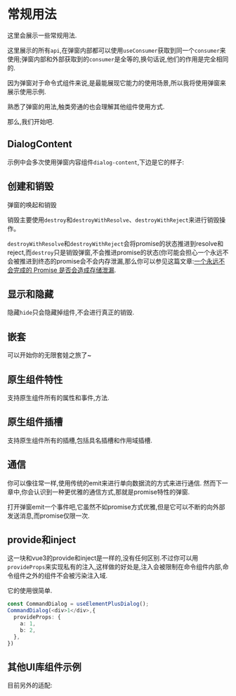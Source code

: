 # 常规用法

这里会展示一些常规用法.

这里展示的所有`api`,在弹窗内部都可以使用`useConsumer`获取到同一个`consumer`来使用;弹窗内部和外部获取到的`consumer`是全等的,换句话说,他们的作用是完全相同的.

因为弹窗对于命令式组件来说,是最能展现它能力的使用场景,所以我将使用弹窗来展示使用示例.

熟悉了弹窗的用法,触类旁通的也会理解其他组件使用方式.

那么,我们开始吧.

## DialogContent

示例中会多次使用弹窗内容组件`dialog-content`,下边是它的样子:

<demo vue="../components/dialog-content.vue" />

## 创建和销毁

弹窗的唤起和销毁

销毁主要使用`destroy`和`destroyWithResolve`、`destroyWithReject`来进行销毁操作。

`destroyWithResolve`和`destroyWithReject`会将promise的状态推进到resolve和reject,而`destroy`只是销毁弹窗,不会推进promise的状态(你可能会担心一个永远不会被推进到终态的promise会不会内存泄漏,那么你可以参见这篇文章:[一个永远不会完成的 Promise 是否会造成存储泄漏](https://juejin.cn/post/7419297143788470282?searchId=20250502235657363591F19D1773229FA7).

<demo vue="../components/base.vue"></demo>

## 显示和隐藏

隐藏`hide`只会隐藏掉组件,不会进行真正的销毁.

<demo vue="../components/showhide.vue"></demo>

## 嵌套

可以开始你的无限套娃之旅了~

<demo vue="../components/nested.vue"></demo>

## 原生组件特性

支持原生组件所有的属性和事件,方法.

<demo vue="../components/native-attributes.vue"></demo>


## 原生组件插槽

支持原生组件所有的插槽,包括具名插槽和作用域插槽.

<demo vue="../components/native-slots.vue"></demo>

## 通信

你可以像往常一样,使用传统的emit来进行单向数据流的方式来进行通信.
然而下一章中,你会认识到一种更优雅的通信方式,那就是promise特性的弹窗.

打开弹窗emit一个事件吧,它虽然不如promise方式优雅,但是它可以不断的向外部发送消息,而promise仅限一次.
<demo vue="../components/communication.vue"></demo>

## provide和inject

这一块和vue3的provide和inject是一样的,没有任何区别.不过你可以用`provideProps`来实现私有的注入,这样做的好处是,注入会被限制在命令组件内部,命令组件之外的组件不会被污染注入域.

它的使用很简单.
```ts
const CommandDialog = useElementPlusDialog();
CommandDialog(<div>1</div>,{
  provideProps: {
    a: 1,
    b: 2,
  },
})
```
## 其他UI库组件示例

目前另外的适配:

<demo vue="../components/other-ui.vue"></demo>

